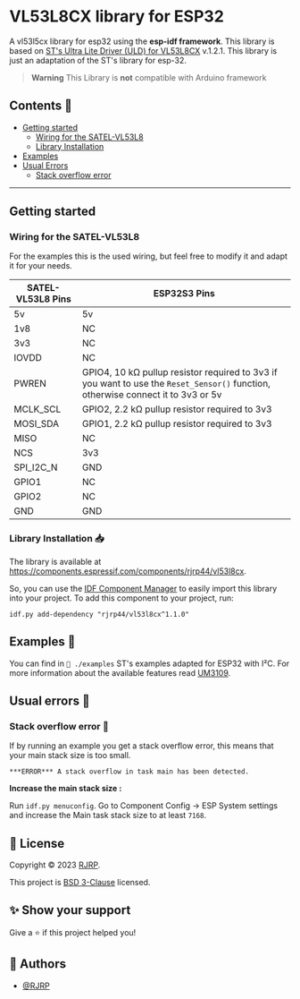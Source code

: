 # VL53L8CX library for ESP32

A vl53l5cx library for esp32 using the **esp-idf framework**. This library is based
on [ST's  Ultra Lite Driver (ULD) for VL53L8CX](https://www.st.com/content/st_com/en/products/embedded-software/imaging-software/stsw-img040.html)
v.1.2.1. This library is just an adaptation of the ST's library for esp-32.

> **Warning**
> This Library is **not** compatible with Arduino framework

## Contents 📌

* [Getting started](#Getting-started)
  * [Wiring for the SATEL-VL53L8](#wiring-for-the-satel-VL53L8)
  * [Library Installation](#library-installation-)
* [Examples](#examples-)
* [Usual Errors](#usual-errors-)
  * [Stack overflow error](#stack-overflow-error-)

---

## Getting started
### Wiring for the SATEL-VL53L8

For the examples this is the used wiring, but feel free to modify it and adapt it for your needs.

| SATEL-VL53L8 Pins | ESP32S3 Pins                                                                                                                     |           
|-------------------|----------------------------------------------------------------------------------------------------------------------------------|
| 5v                | 5v                                                                                                                               |
| 1v8               | NC                                                                                                                               |
| 3v3               | NC                                                                                                                               |
| IOVDD             | NC                                                                                                                               |
| PWREN             | GPIO4, 10 kΩ pullup resistor required to 3v3 if you want to use the `Reset_Sensor()` function, otherwise connect it to 3v3 or 5v |
| MCLK_SCL          | GPIO2, 2.2 kΩ pullup resistor required to 3v3                                                                                    |
| MOSI_SDA          | GPIO1, 2.2 kΩ pullup resistor required to 3v3                                                                                    |
| MISO              | NC                                                                                                                               |
| NCS               | 3v3                                                                                                                              |       
| SPI_I2C_N         | GND                                                                                                                              |
| GPIO1             | NC                                                                                                                               |
| GPIO2             | NC                                                                                                                               |
| GND               | GND                                                                                                                              |


### Library Installation 📥

The library is available at https://components.espressif.com/components/rjrp44/vl53l8cx.

So, you can use the [IDF Component Manager](https://docs.espressif.com/projects/esp-idf/en/latest/esp32/api-guides/tools/idf-component-manager.html) to easily import this library into your project.
To add this component to your project, run:

```log
idf.py add-dependency "rjrp44/vl53l8cx^1.1.0" 
```


## Examples 📄

You can find in `📁 ./examples` ST's examples adapted for ESP32 with I²C. For more information about the available features read [UM3109](https://www.st.com/resource/en/user_manual/um3109-a-guide-for-using-the-vl53l8cx-lowpower-highperformance-timeofflight-multizone-ranging-sensor-stmicroelectronics.pdf).

## Usual errors 🐛
### Stack overflow error 💽

If by running an example you get a stack overflow error, this means that your main stack size is too small.
```log
***ERROR*** A stack overflow in task main has been detected.
```
**Increase the main stack size :**

Run `idf.py menuconfig`. Go to Component Config -> ESP System settings and increase the Main task stack size to at least `7168`.

## 📝 License

Copyright © 2023 [RJRP](https://www.github.com/RJRP44).

This project is [BSD 3-Clause](https://opensource.org/licenses/BSD-3-Clause/)  licensed.

## ✨ Show your support

Give a ⭐️ if this project helped you!

## 👤 Authors

- [@RJRP](https://www.github.com/RJRP44)
